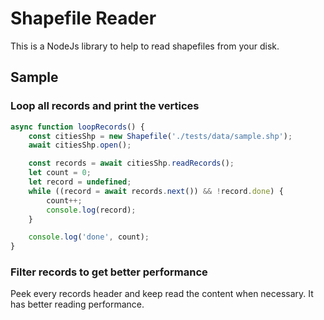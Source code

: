 # Shapefile Reader
This is a NodeJs library to help to read shapefiles from your disk.  

## Sample
### Loop all records and print the vertices
```js
async function loopRecords() {
    const citiesShp = new Shapefile('./tests/data/sample.shp');
    await citiesShp.open();

    const records = await citiesShp.readRecords();
    let count = 0;
    let record = undefined;
    while ((record = await records.next()) && !record.done) {
        count++;
        console.log(record);
    }

    console.log('done', count);
}
```

### Filter records to get better performance
Peek every records header and keep read the content when necessary. It has better reading performance.






